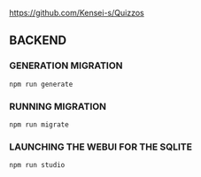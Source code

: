 https://github.com/Kensei-s/Quizzos

## BACKEND


### GENERATION MIGRATION

```
npm run generate
```

### RUNNING MIGRATION

```
npm run migrate
```

### LAUNCHING THE WEBUI FOR THE SQLITE

```
npm run studio
```
